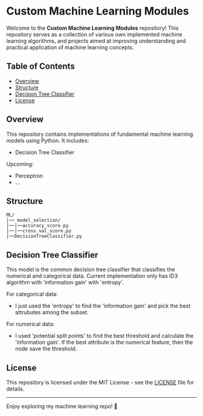 # Custom Machine Learning Modules

Welcome to the **Custom Machine Learning Modules** repository! This repository serves as a collection of various own implemented machine learning algorithms, and projects aimed at improving understanding and practical application of machine learning concepts.

## Table of Contents
- [Overview](#overview)
- [Structure](#structure)
- [Decision Tree Classifier](#decision-tree-classifier)
- [License](#license)

## Overview
This repository contains implementations of fundamental machine learning models using Python. It includes:
- Decision Tree Classifier
  
Upcoming:
- Perceptron
- ...

## Structure
```
ML/
│── model_selection/   
│──│──accuracy_score.py
│──│──cross_val_score.py
│──DecisionTreeClassifier.py
```

## Decision Tree Classifier
This model is the common decision tree classifier that classifies the numerical and categorical data.
Current implementation only has ID3 algorithm with 'information gain' with 'entropy'.

For categorical data:
- I just used the 'entropy' to find the 'information gain' and pick the best attrubutes among the subset.
  
For numerical data:
- I used 'potential split points' to find the best threshold and calculate the 'information gain'. If the best attribute is the numerical feature, then the node save the threshold.

## License
This repository is licensed under the MIT License - see the [LICENSE](LICENSE) file for details.

---

Enjoy exploring my machine learning repo! 🚀

